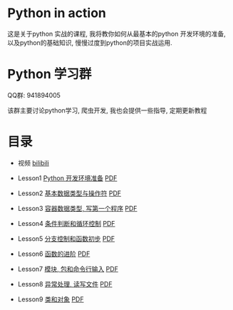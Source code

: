 # Python in action

这是关于python 实战的课程, 我将教你如何从最基本的python 开发环境的准备, 以及python的基础知识, 慢慢过度到python的项目实战运用.

# Python 学习群
QQ群: 941894005

该群主要讨论python学习, 爬虫开发, 我也会提供一些指导, 定期更新教程

# 目录

- 视频 [bilibili](https://www.bilibili.com/video/av71750337)

- Lesson1 [Python 开发环境准备](./lesson1/lesson1.md) [PDF](./lesson1/lesson1.pdf)
- Lesson2 [基本数据类型与操作符](./lesson2/lesson2.md) [PDF](./lesson2/lesson2.pdf)
- Lesson3 [容器数据类型, 写第一个程序](./lesson3/lesson3.md) [PDF](./lesson3/lesson3.pdf)
- Lesson4 [条件判断和循环控制](./lesson4/lesson4.md) [PDF](./lesson4/lesson4.pdf)
- Lesson5 [分支控制和函数初步](./lesson5/lesson5.md) [PDF](./lesson5/lesson5.pdf)
- Lesson6 [函数的进阶](./lesson6/lesson6.md) [PDF](./lesson6/lesson6.pdf)
- Lesson7 [模块, 包和命令行输入](./lesson7/lesson7.md) [PDF](./lesson7/lesson7.pdf)
- Lesson8 [异常处理, 读写文件](./lesson8/lesson8.md) [PDF](./lesson8/lesson8.pdf)
- Lesson9 [类和对象](./lesson9/lesson9.md) [PDF](./lesson9/lesson9.pdf)